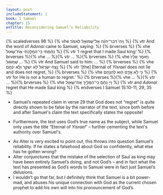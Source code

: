```yaml
---
layout: post
includeStatement: 1
book: I Samuel
chapter: 15
enTitle: Reconsidering Samuel’s Reliability
---
```


{% scaledverses 98 %}
{% vhe וַֽיְהִי֙ דְּבַר־יְהֹוָ֔ה אֶל־שְׁמוּאֵ֖ל לֵאמֹֽר׃ %}
{% vtr And the word of <i>Adonai</i> came to Samuel, saying: %}
{% brverses %}
{% vhe נִחַ֗מְתִּי כִּֽי־הִמְלַ֤כְתִּי אֶת־שָׁאוּל֙ %}
{% vtr ‘I regret that I made Saul king’ %}
{% brverses %}{% vhe ... %}{% vtr ... %}{% brverses %}
{% vhe וַיֹּ֤אמֶר אֵלָיו֙ שְׁמוּאֵ֔ל ... %}
{% vtr And Samuel said to him: ... %}
{% brverses %}
{% vhe נֵ֣צַח יִשְׂרָאֵ֔ל לֹ֥א יְשַׁקֵּ֖ר וְלֹ֣א יִנָּחֵ֑ם %}
{% vtr ‘[the] Eternal of <i>Yisrael</i> does not lie and does not regret, %}
{% brverses %}
{% vhe כִּ֣י לֹ֥א אָדָ֛ם ה֖וּא לְהִנָּחֵֽם׃ %}
{% vtr for He is not a human to regret.’ %}
{% brverses %}{% vhe ... %}{% vtr ... %}{% brverses %}
{% vhe וַיי֣ נִחָ֔ם כִּֽי־הִמְלִ֥יךְ אֶת־שָׁא֖וּל %}
{% vtr and <i>Adonai</i> regret that He made Saul king %}
{% endverses I Samuel 15:10-11, 29, 35 %}

- Samuel’s repeated claim in verse 29 that God does not “regret” is quite directly shown to be false by the narrator of the text, since both before and after Samuel's claim the text specifically states the opposite!
<!--more-->
- Furthermore, the text uses God’s true name as the subject, while Samuel only uses the title “Eternal of *Yisrael*” – further cementing the text's authority over Samuel's.

<!--break-->
- As Alter is very excited to point out, this throws into question Samuel’s reliability. If he states a falsehood about God so confidently, what else has he gotten wrong?
- Alter conjunctures that the mistake of the selection of Saul as king may have been entirely Samuel’s doing, and not God’s – and in fact what the text has presented as God’s words to Samuel were in fact just Samuel’s delusions.
- I wouldn’t go that far, but I definitely think that Samuel is a bit power-mad, and abuses his unique connection with God as the current chosen prophet to add his own will into his pronouncement of God’s.
